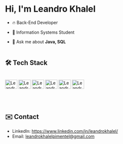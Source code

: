 <h1 align="left">Hi, I'm Leandro Khalel</h1>

- 🔥 Back-End Developer

- 🔭 Information Systems Student

- 💬 Ask me about **Java, SQL**
 <br><br>

## 🛠 Tech Stack

<div align="left" style="display: inline_block"><br>
  <img align="center" alt="Leandro-Java" height="30" width="40" src="https://cdn.jsdelivr.net/gh/devicons/devicon/icons/java/java-original.svg" />
  <img align="center" alt="Leandro-Spring" height="30" width="40" src="https://cdn.jsdelivr.net/gh/devicons/devicon/icons/spring/spring-original.svg" />
  <img align="center" alt="Leandro-mysql" height="30" width="40" src="https://cdn.jsdelivr.net/gh/devicons/devicon/icons/mysql/mysql-original.svg" />
  <img align="center" alt="Leandro-postgres" height="30" width="40" src="https://cdn.jsdelivr.net/gh/devicons/devicon/icons/postgresql/postgresql-original.svg" />
 <img align="center" alt="Leandro-postgres" height="30" width="40" src="https://cdn.jsdelivr.net/gh/devicons/devicon/icons/mongodb/mongodb-original.svg" />
 <img align="center" alt="Leandro git" height="30" width="40" src="https://cdn.jsdelivr.net/gh/devicons/devicon/icons/git/git-original.svg" />
</div>

<br><br>

## ✉️ Contact
- LinkedIn: https://www.linkedin.com/in/leandrokhalel/
- Email: leandrokhalelpimentel@gmail.com
